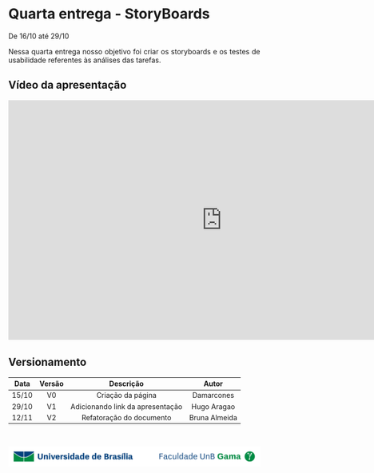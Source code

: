 # Quarta entrega - StoryBoards

<p align="justify">De 16/10 até 29/10</p>
<p align="justify">Nessa quarta entrega nosso objetivo foi criar os storyboards e os testes de usabilidade referentes às análises das tarefas.</p>


## Vídeo da apresentação

<iframe width="853" height="480" src="https://www.youtube.com/embed/FCLWeCK91lA" frameborder="0" allow="accelerometer; autoplay; clipboard-write; encrypted-media; gyroscope; picture-in-picture" allowfullscreen></iframe>

## Versionamento

| Data | Versão | Descrição | Autor |
|:----:|:------:|:---------:|:-----:|
|15/10 |   V0   |Criação da página|Damarcones|
|29/10 |   V1   |Adicionando link da apresentação|Hugo Aragao|
|12/11 | V2   |Refatoração do documento|Bruna Almeida|

</br>

<div> <p align = "center"><img src="../../imagens/unb-fga-extenso.jpg" width="700"></div>
